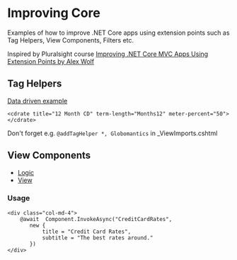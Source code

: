 # Improving Core

Examples of how to improve .NET Core apps using extension points such as Tag Helpers, View Components, Filters etc. 

Inspired by Pluralsight 
course [Improving .NET Core MVC Apps Using Extension Points by Alex Wolf](https://app.pluralsight.com/library/courses/dotnet-core-mvc-apps-extensions/table-of-contents)

## Tag Helpers

[Data driven example](https://github.com/teksidia/ImprovingCore/blob/master/Globomantics/TagHelpers/CDTagHelper.cs)

```
<cdrate title="12 Month CD" term-length="Months12" meter-percent="50"></cdrate>
```

Don't forget e.g. ```@addTagHelper *, Globomantics``` in _ViewImports.cshtml

## View Components

* [Logic](https://github.com/teksidia/ImprovingCore/blob/master/Globomantics/Components/CreditCardRatesViewComponent.cs)
* [View](https://github.com/teksidia/ImprovingCore/blob/master/Globomantics/Views/Shared/Components/CreditCardRates/Default.cshtml)

### Usage

```
<div class="col-md-4">
    @await  Component.InvokeAsync("CreditCardRates",
       new {
           title = "Credit Card Rates",
           subtitle = "The best rates around."
       })
</div>
```
